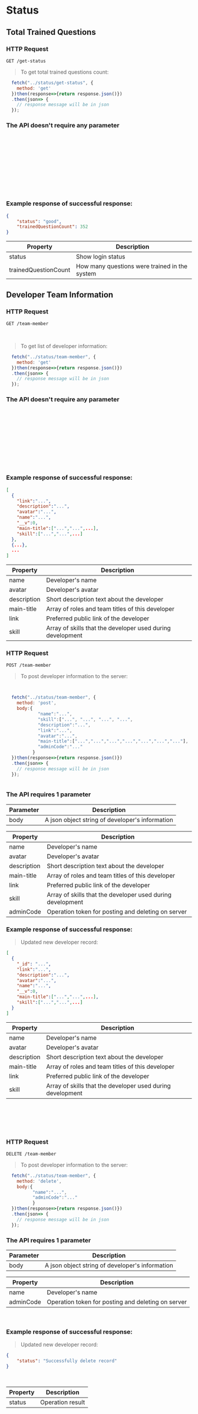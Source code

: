 # Status

## Total Trained Questions

### HTTP Request

`GET /get-status`

> To get total trained questions count:

```javascript
  fetch("../status/get-status", {
    method: 'get'
  })then(response=>{return response.json()})
  .then(json=> {
    // response message will be in json
  });
```

### The API doesn't require any parameter
</br>
</br>
</br>
</br>
</br>
</br>
</br>
</br>
</br>


### Example response of successful response:

```json
{
    "status": "good",
    "trainedQuestionCount": 352
}
```

Property | Description
-------- | -----------------
status   | Show login status
trainedQuestionCount  | How many questions were trained in the system

## Developer Team Information

### HTTP Request

`GET /team-member`

</br>

> To get list of developer information:

```javascript
  fetch("../status/team-member", {
    method: 'get'
  })then(response=>{return response.json()})
  .then(json=> {
    // response message will be in json
  });
```

### The API doesn't require any parameter
</br>
</br>
</br>
</br>
</br>
</br>
</br>
</br>
</br>


### Example response of successful response:

```json
[
  {
    "link":"...",
    "description":"...",
    "avatar":"...",
    "name":"...",
    "__v":0,
    "main-title":["...","...",...],
    "skill":["...","...",...]
  },
  {...},
  ...
]
```

Property | Description
-------- | -----------------
name   | Developer's name
avatar | Developer's avatar
description | Short description text about the developer
main-title | Array of roles and team titles of this developer
link | Preferred public link of the developer
skill | Array of skills that the developer used during development

### HTTP Request

`POST /team-member`

> To post developer information to the server:

```javascript


  fetch("../status/team-member", {
    method: 'post',
    body:{
          	"name":"...",
          	"skill":["...", "...", "...", "...",
          	"description":"...",
          	"link":"...",
          	"avatar":"...",
          	"main-title":["...","...","...","...","...","...","..."],
          	"adminCode":"..."
          }
  })then(response=>{return response.json()})
  .then(json=> {
    // response message will be in json
  });



```

### The API requires 1 parameter

Parameter | Description
-------- | -----------------
body   | A json object string of developer's information

Property | Description
-------- | -----------------
name   | Developer's name
avatar | Developer's avatar
description | Short description text about the developer
main-title | Array of roles and team titles of this developer
link | Preferred public link of the developer
skill | Array of skills that the developer used during development
adminCode | Operation token for posting and deleting on server

### Example response of successful response:

> Updated new developer record:

```json
[
  {
    "_id": "...",
    "link":"...",
    "description":"...",
    "avatar":"...",
    "name":"...",
    "__v":0,
    "main-title":["...","...",...],
    "skill":["...","...",...]
  }
]
```

Property | Description
-------- | -----------------
name   | Developer's name
avatar | Developer's avatar
description | Short description text about the developer
main-title | Array of roles and team titles of this developer
link | Preferred public link of the developer
skill | Array of skills that the developer used during development

</br>
</br>
</br>
</br>

### HTTP Request

`DELETE /team-member`

> To post developer information to the server:

```javascript
  fetch("../status/team-member", {
    method: 'delete',
    body:{
          "name":"...",
          "adminCode":"..."
          }
  })then(response=>{return response.json()})
  .then(json=> {
    // response message will be in json
  });
```

### The API requires 1 parameter

Parameter | Description
-------- | -----------------
body   | A json object string of developer's information

Property | Description
-------- | -----------------
name   | Developer's name
adminCode | Operation token for posting and deleting on server

</br>

### Example response of successful response:

> Updated new developer record:

```json
{
    "status": "Successfully delete record"
}
```
</br>

Property | Description
-------- | -----------------
status   | Operation result
